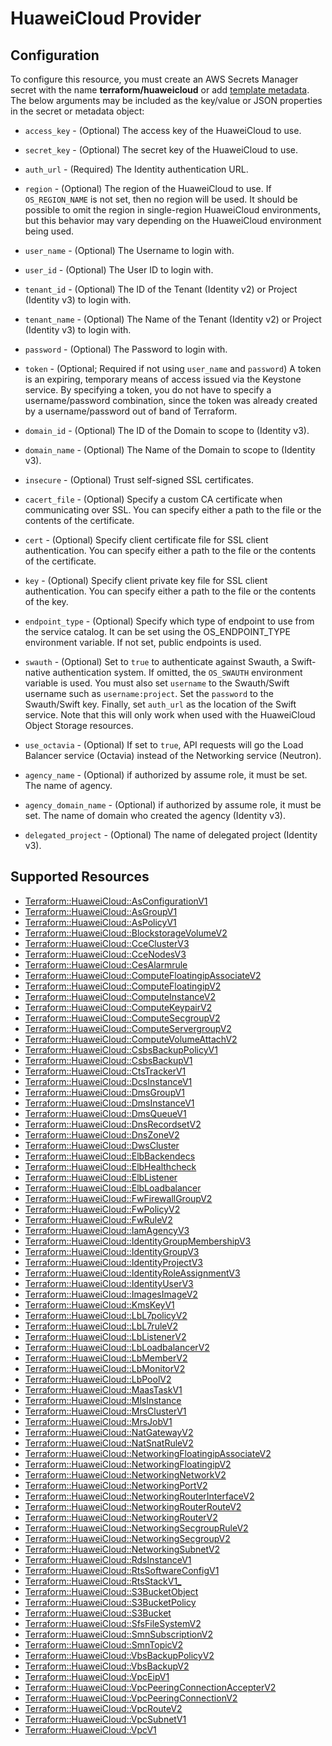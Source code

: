 # HuaweiCloud Provider

## Configuration

To configure this resource, you must create an AWS Secrets Manager secret with the name **terraform/huaweicloud** or add [template metadata](https://github.com/iann0036/tf-cfn-provider/blob/master/examples/metadata.yaml). The below arguments may be included as the key/value or JSON properties in the secret or metadata object:

* `access_key` - (Optional) The access key of the HuaweiCloud to use.

* `secret_key` - (Optional) The secret key of the HuaweiCloud to use.

* `auth_url` - (Required) The Identity authentication URL.

* `region` - (Optional) The region of the HuaweiCloud to use. If `OS_REGION_NAME` is
  not set, then no region will be used. It should be possible to omit the
  region in single-region HuaweiCloud environments, but this behavior may vary
  depending on the HuaweiCloud environment being used.

* `user_name` - (Optional) The Username to login with.

* `user_id` - (Optional) The User ID to login with.

* `tenant_id` - (Optional) The ID of the Tenant (Identity v2) or Project
  (Identity v3) to login with.

* `tenant_name` - (Optional) The Name of the Tenant (Identity v2) or Project
  (Identity v3) to login with.

* `password` - (Optional) The Password to login with.

* `token` - (Optional; Required if not using `user_name` and `password`)
  A token is an expiring, temporary means of access issued via the Keystone
  service. By specifying a token, you do not have to specify a username/password
  combination, since the token was already created by a username/password out of
  band of Terraform.

* `domain_id` - (Optional) The ID of the Domain to scope to (Identity v3).

* `domain_name` - (Optional) The Name of the Domain to scope to (Identity v3).

* `insecure` - (Optional) Trust self-signed SSL certificates.

* `cacert_file` - (Optional) Specify a custom CA certificate when communicating
  over SSL. You can specify either a path to the file or the contents of the
  certificate.

* `cert` - (Optional) Specify client certificate file for SSL client
  authentication. You can specify either a path to the file or the contents of
  the certificate.

* `key` - (Optional) Specify client private key file for SSL client
  authentication. You can specify either a path to the file or the contents of
  the key.

* `endpoint_type` - (Optional) Specify which type of endpoint to use from the
  service catalog. It can be set using the OS_ENDPOINT_TYPE environment
  variable. If not set, public endpoints is used.

* `swauth` - (Optional) Set to `true` to authenticate against Swauth, a
  Swift-native authentication system. If omitted, the `OS_SWAUTH` environment
  variable is used. You must also set `username` to the Swauth/Swift username
  such as `username:project`. Set the `password` to the Swauth/Swift key.
  Finally, set `auth_url` as the location of the Swift service. Note that this
  will only work when used with the HuaweiCloud Object Storage resources.

* `use_octavia` - (Optional) If set to `true`, API requests will go the Load Balancer
  service (Octavia) instead of the Networking service (Neutron).

* `agency_name` - (Optional) if authorized by assume role, it must be set. The
  name of agency.

* `agency_domain_name` - (Optional) if authorized by assume role, it must be set.
  The name of domain who created the agency (Identity v3).

* `delegated_project` - (Optional) The name of delegated project (Identity v3).


## Supported Resources

* [Terraform::HuaweiCloud::AsConfigurationV1](AsConfigurationV1.md)
* [Terraform::HuaweiCloud::AsGroupV1](AsGroupV1.md)
* [Terraform::HuaweiCloud::AsPolicyV1](AsPolicyV1.md)
* [Terraform::HuaweiCloud::BlockstorageVolumeV2](BlockstorageVolumeV2.md)
* [Terraform::HuaweiCloud::CceClusterV3](CceClusterV3.md)
* [Terraform::HuaweiCloud::CceNodesV3](CceNodesV3.md)
* [Terraform::HuaweiCloud::CesAlarmrule](CesAlarmrule.md)
* [Terraform::HuaweiCloud::ComputeFloatingipAssociateV2](ComputeFloatingipAssociateV2.md)
* [Terraform::HuaweiCloud::ComputeFloatingipV2](ComputeFloatingipV2.md)
* [Terraform::HuaweiCloud::ComputeInstanceV2](ComputeInstanceV2.md)
* [Terraform::HuaweiCloud::ComputeKeypairV2](ComputeKeypairV2.md)
* [Terraform::HuaweiCloud::ComputeSecgroupV2](ComputeSecgroupV2.md)
* [Terraform::HuaweiCloud::ComputeServergroupV2](ComputeServergroupV2.md)
* [Terraform::HuaweiCloud::ComputeVolumeAttachV2](ComputeVolumeAttachV2.md)
* [Terraform::HuaweiCloud::CsbsBackupPolicyV1](CsbsBackupPolicyV1.md)
* [Terraform::HuaweiCloud::CsbsBackupV1](CsbsBackupV1.md)
* [Terraform::HuaweiCloud::CtsTrackerV1](CtsTrackerV1.md)
* [Terraform::HuaweiCloud::DcsInstanceV1](DcsInstanceV1.md)
* [Terraform::HuaweiCloud::DmsGroupV1](DmsGroupV1.md)
* [Terraform::HuaweiCloud::DmsInstanceV1](DmsInstanceV1.md)
* [Terraform::HuaweiCloud::DmsQueueV1](DmsQueueV1.md)
* [Terraform::HuaweiCloud::DnsRecordsetV2](DnsRecordsetV2.md)
* [Terraform::HuaweiCloud::DnsZoneV2](DnsZoneV2.md)
* [Terraform::HuaweiCloud::DwsCluster](DwsCluster.md)
* [Terraform::HuaweiCloud::ElbBackendecs](ElbBackendecs.md)
* [Terraform::HuaweiCloud::ElbHealthcheck](ElbHealthcheck.md)
* [Terraform::HuaweiCloud::ElbListener](ElbListener.md)
* [Terraform::HuaweiCloud::ElbLoadbalancer](ElbLoadbalancer.md)
* [Terraform::HuaweiCloud::FwFirewallGroupV2](FwFirewallGroupV2.md)
* [Terraform::HuaweiCloud::FwPolicyV2](FwPolicyV2.md)
* [Terraform::HuaweiCloud::FwRuleV2](FwRuleV2.md)
* [Terraform::HuaweiCloud::IamAgencyV3](IamAgencyV3.md)
* [Terraform::HuaweiCloud::IdentityGroupMembershipV3](IdentityGroupMembershipV3.md)
* [Terraform::HuaweiCloud::IdentityGroupV3](IdentityGroupV3.md)
* [Terraform::HuaweiCloud::IdentityProjectV3](IdentityProjectV3.md)
* [Terraform::HuaweiCloud::IdentityRoleAssignmentV3](IdentityRoleAssignmentV3.md)
* [Terraform::HuaweiCloud::IdentityUserV3](IdentityUserV3.md)
* [Terraform::HuaweiCloud::ImagesImageV2](ImagesImageV2.md)
* [Terraform::HuaweiCloud::KmsKeyV1](KmsKeyV1.md)
* [Terraform::HuaweiCloud::LbL7policyV2](LbL7policyV2.md)
* [Terraform::HuaweiCloud::LbL7ruleV2](LbL7ruleV2.md)
* [Terraform::HuaweiCloud::LbListenerV2](LbListenerV2.md)
* [Terraform::HuaweiCloud::LbLoadbalancerV2](LbLoadbalancerV2.md)
* [Terraform::HuaweiCloud::LbMemberV2](LbMemberV2.md)
* [Terraform::HuaweiCloud::LbMonitorV2](LbMonitorV2.md)
* [Terraform::HuaweiCloud::LbPoolV2](LbPoolV2.md)
* [Terraform::HuaweiCloud::MaasTaskV1](MaasTaskV1.md)
* [Terraform::HuaweiCloud::MlsInstance](MlsInstance.md)
* [Terraform::HuaweiCloud::MrsClusterV1](MrsClusterV1.md)
* [Terraform::HuaweiCloud::MrsJobV1](MrsJobV1.md)
* [Terraform::HuaweiCloud::NatGatewayV2](NatGatewayV2.md)
* [Terraform::HuaweiCloud::NatSnatRuleV2](NatSnatRuleV2.md)
* [Terraform::HuaweiCloud::NetworkingFloatingipAssociateV2](NetworkingFloatingipAssociateV2.md)
* [Terraform::HuaweiCloud::NetworkingFloatingipV2](NetworkingFloatingipV2.md)
* [Terraform::HuaweiCloud::NetworkingNetworkV2](NetworkingNetworkV2.md)
* [Terraform::HuaweiCloud::NetworkingPortV2](NetworkingPortV2.md)
* [Terraform::HuaweiCloud::NetworkingRouterInterfaceV2](NetworkingRouterInterfaceV2.md)
* [Terraform::HuaweiCloud::NetworkingRouterRouteV2](NetworkingRouterRouteV2.md)
* [Terraform::HuaweiCloud::NetworkingRouterV2](NetworkingRouterV2.md)
* [Terraform::HuaweiCloud::NetworkingSecgroupRuleV2](NetworkingSecgroupRuleV2.md)
* [Terraform::HuaweiCloud::NetworkingSecgroupV2](NetworkingSecgroupV2.md)
* [Terraform::HuaweiCloud::NetworkingSubnetV2](NetworkingSubnetV2.md)
* [Terraform::HuaweiCloud::RdsInstanceV1](RdsInstanceV1.md)
* [Terraform::HuaweiCloud::RtsSoftwareConfigV1](RtsSoftwareConfigV1.md)
* [Terraform::HuaweiCloud::RtsStackV1_](RtsStackV1_.md)
* [Terraform::HuaweiCloud::S3BucketObject](S3BucketObject.md)
* [Terraform::HuaweiCloud::S3BucketPolicy](S3BucketPolicy.md)
* [Terraform::HuaweiCloud::S3Bucket](S3Bucket.md)
* [Terraform::HuaweiCloud::SfsFileSystemV2](SfsFileSystemV2.md)
* [Terraform::HuaweiCloud::SmnSubscriptionV2](SmnSubscriptionV2.md)
* [Terraform::HuaweiCloud::SmnTopicV2](SmnTopicV2.md)
* [Terraform::HuaweiCloud::VbsBackupPolicyV2](VbsBackupPolicyV2.md)
* [Terraform::HuaweiCloud::VbsBackupV2](VbsBackupV2.md)
* [Terraform::HuaweiCloud::VpcEipV1](VpcEipV1.md)
* [Terraform::HuaweiCloud::VpcPeeringConnectionAccepterV2](VpcPeeringConnectionAccepterV2.md)
* [Terraform::HuaweiCloud::VpcPeeringConnectionV2](VpcPeeringConnectionV2.md)
* [Terraform::HuaweiCloud::VpcRouteV2](VpcRouteV2.md)
* [Terraform::HuaweiCloud::VpcSubnetV1](VpcSubnetV1.md)
* [Terraform::HuaweiCloud::VpcV1](VpcV1.md)